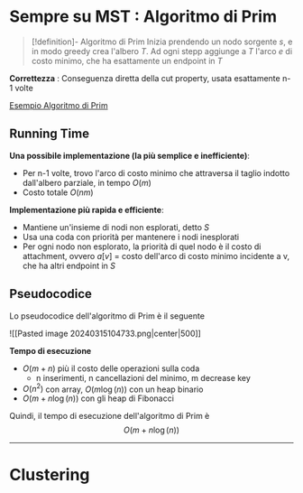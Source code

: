 # Sempre su MST : Algoritmo di Prim

>[!definition]- Algoritmo di Prim
>Inizia prendendo un nodo sorgente $s$, e in modo greedy crea l'albero $T$. Ad ogni stepp aggiunge a $T$ l'arco $e$ di costo minimo, che ha esattamente un endpoint in $T$

**Correttezza** : Conseguenza diretta della cut property, usata esattamente n-1 volte

[Esempio Algoritmo di Prim](https://www.mat.uniroma2.it/~guala/03_mst_2023.pdf#35)

## Running Time

**Una possibile implementazione (la più semplice e inefficiente)**:
- Per n-1 volte, trovo l'arco di costo minimo che attraversa il taglio indotto dall'albero parziale, in tempo $O(m)$
- Costo totale $O(nm)$

**Implementazione più rapida e efficiente**:
- Mantiene un'insieme di nodi non esplorati, detto $S$
- Usa una coda con priorità per mantenere i nodi inesplorati
- Per ogni nodo non esplorato, la priorità di quel nodo è il costo di attachment, ovvero $a[v]$ = costo dell'arco di costo minimo incidente a v, che ha altri endpoint in $S$

## Pseudocodice

Lo pseudocodice dell'algoritmo di Prim è il seguente

![[Pasted image 20240315104733.png|center|500]]

**Tempo di esecuzione**

- $O(m+n)$ più il costo delle operazioni sulla coda
	- n inserimenti, n cancellazioni del minimo, m decrease key
- $O(n^2)$ con array, $O(m\log(n))$ con un heap binario
- $O(m+n\log(n))$ con gli heap di Fibonacci

Quindi, il tempo di esecuzione dell'algoritmo di Prim è
$$O(m+n\log(n))$$

----

# Clustering


